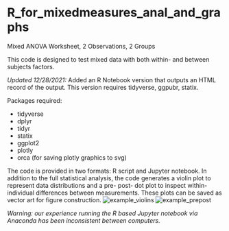 # R_for_mixedmeasures_anal_and_graphs
Mixed ANOVA Worksheet, 2 Observations, 2 Groups

This code is designed to test mixed data with both within- and between subjects factors.

*Updated 12/28/2021:* Added an R Notebook version that outputs an HTML record of the output.  This version requires tidyverse, ggpubr, statix. 

Packages required:
* tidyverse
* dplyr
* tidyr
* statix
* ggplot2
* plotly
* orca (for saving plotly graphics to svg)

The code is provided in two formats: R script and Jupyter notebook. In addition to the full statistical analysis, the code generates a violin plot to represent data distributions and a pre- post- dot plot to inspect within-individual differences between measurements. These plots can be saved as vector art for figure construction.
![example_violins](https://user-images.githubusercontent.com/24999721/131259449-0f12ee83-ab0f-4538-a415-c8737e2d8b33.jpg)
![example_prepost](https://user-images.githubusercontent.com/24999721/131259472-010b4e8e-f8c1-4932-a490-12752a2d160d.jpg)





_Warning: our experience running the R based Jupyter notebook via Anaconda has been inconsistent between computers._

